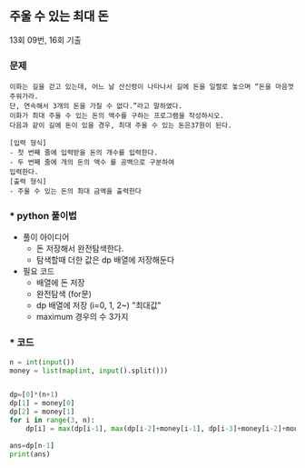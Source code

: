 ## 주울 수 있는 최대 돈
13회 09번, 16회 기출

### 문제 
```
이화는 길을 걷고 있는데, 어느 날 산신령이 나타나서 길에 돈을 일렬로 놓으며 “돈을 마음껏 주워가라. 
단, 연속해서 3개의 돈을 가질 수 없다.”라고 말하였다. 
이화가 최대 주울 수 있는 돈의 액수를 구하는 프로그램을 작성하시오. 
다음과 같이 길에 돈이 있을 경우, 최대 주울 수 있는 돈은37원이 된다.

[입력 형식] 
- 첫 번째 줄에 입력받을 돈의 개수를 입력한다.  
- 두 번째 줄에 개의 돈의 액수 를 공백으로 구분하여
입력한다. 
[출력 형식] 
- 주울 수 있는 돈의 최대 금액을 출력한다
```

### * python 풀이법
* 풀이 아이디어 
  - 돈 저장해서 완전탐색한다. 
  - 탐색할때 더한 값은 dp 배열에 저장해둔다
* 필요 코드 
  - 배열에 돈 저장  
  - 완전탐색 (for문) 
  - dp 배열에 저장 (i=0, 1, 2~) "최대값"
  - maximum 경우의 수 3가지
  
### * 코드 
```python
n = int(input())
money = list(map(int, input().split()))


dp=[0]*(n+1)
dp[1] = money[0]
dp[2] = money[1]
for i in range(3, n):
	dp[i] = max(dp[i-1], max(dp[i-2]+money[i-1], dp[i-3]+money[i-2]+money[i-1]))
    
ans=dp[n-1]
print(ans)
```
